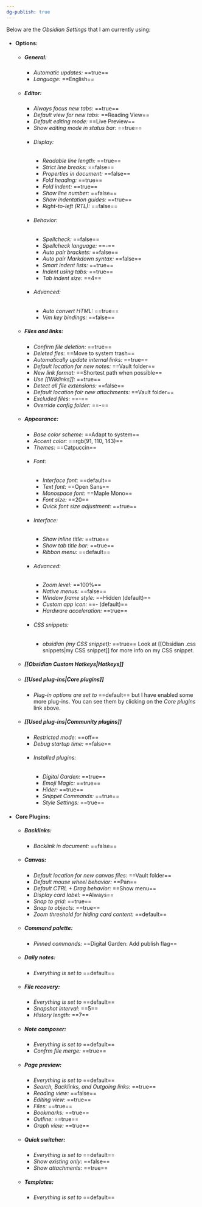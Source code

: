 ```yaml
---
dg-publish: true
---
```

Below are the *Obsidian Settings* that I am currently using:
- #### Options:
	- ##### General:
		- *Automatic updates:* ==true==
		- *Language:* ==English==
	- ##### Editor:
		- *Always focus new tabs:* ==true==
		- *Default view for new tabs:* ==Reading View==
		- *Default editing mode:* ==Live Preview==
		- *Show editing mode in status bar:* ==true==
		- ###### Display:
			- *Readable line length:* ==true==
			- *Strict line breaks:* ==false==
			- *Properties in document:* ==false==
			- *Fold heading:* ==true==
			- *Fold indent:* ==true==
			- *Show line number:* ==false==
			- *Show indentation guides:* ==true==
			- *Right-to-left (RTL):* ==false==
		- ###### Behavior:
			- *Spellcheck:* ==false==
			- *Spellcheck language:* ==-==
			- *Auto pair brackets:* ==false==
			- *Auto pair Markdown syntax:* ==false==
			- *Smart indent lists:* ==true==
			- *Indent using tabs:* ==true==
			- *Tab indent size:* ==4==
		- ###### Advanced:
			- *Auto convert HTML:* ==true==
			- *Vim key bindings:* ==false==
	- ##### Files and links:
		- *Confirm file deletion:* ==true==
		- *Deleted fles:* ==Move to system trash==
		- *Automatically update internal links:* ==true==
		- *Default location for new notes:* ==Vault folder==
		- *New link format:* ==Shortest path when possible==
		- *Use \[\[Wiklinks\]\]:* ==true==
		- *Detect all file extensions:* ==false==
		- *Default location foir new attachments:* ==Vault folder==
		- *Excluded files:* ==-==
		- *Override config folder:* ==-==
	- ##### Appearance:
		- *Base color scheme:* ==Adapt to system==
		- *Accent color:* ==rgb(91, 110, 143)==
		- *Themes:* ==Catpuccin==
		- ###### Font:
			- *Interface font:* ==default==
			- *Text font:* ==Open Sans==
			- *Monospace font:* ==Maple Mono==
			- *Font size:* ==20==
			- *Quick font size adjustment:* ==true==
		- ###### Interface:
			- *Show inline title:* ==true==
			- *Show tab title bar:* ==true==
			- *Ribbon menu:* ==default==
		- ###### Advanced: 
			- *Zoom level:* ==100%==
			- *Native menus:* ==false==
			- *Window frame style:* ==Hidden (default)==
			- *Custom app icon:* ==- (default)==
			- *Hardware acceleration:* ==true==
		- ###### CSS snippets:
			- *obsidian (my CSS snippet):* ==true==
				Look at [[Obsidian .css snippets|my CSS snippet]] for more info on my CSS snippet.
	- ##### [[Obsidian Custom Hotkeys|Hotkeys]]
	- ##### [[Used plug-ins|Core plugins]]
		- *Plug-in options are set to* ==default== but I have enabled some more plug-ins. You can see them by clicking on the *Core plugins* link above.
	- ##### [[Used plug-ins|Community plugins]]
		- *Restricted mode:* ==off==
		- *Debug startup time:* ==false==
		- ###### Installed plugins:
			- *Digital Garden:* ==true==
			- *Emoji Magic:* ==true==
			- *Hider:* ==true==
			- *Snippet Commands:* ==true==
			- *Style Settings:* ==true==
- #### Core Plugins:
	- ##### Backlinks: 
		- *Backlink in document:* ==false==
	- ##### Canvas: 
		- *Default location for new canvas files:* ==Vault folder==
		- *Default mouse wheel behavior:* ==Pan==
		- *Default CTRL + Drag behavior:* ==Show menu==
		- *Display card label:* ==Always==
		- *Snap to grid:* ==true==
		- *Snap to objects:* ==true==
		- *Zoom threshold for hiding card content:* ==default==
	- ##### Command palette:
		- *Pinned commands:* ==Digital Garden: Add publish flag==
	- ##### Daily notes:
		- *Everything is set to* ==default==
	- ##### File recovery:
		- *Everything is set to* ==default==
		- *Snapshot interval:* ==5==
		- *History length:* ==7==
	- ##### Note composer:
		- *Everything is set to* ==default==
		- *Confrm file merge:* ==true==
	- ##### Page preview: 
		- *Everything is set to* ==default==
		- *Search, Backlinks, and Outgoing links:* ==true==
		- *Reading view:* ==false==
		- *Editing view:* ==true==
		- *Files:* ==true==
		- *Bookmarks:* ==true==
		- *Outline:* ==true==
		- *Graph view:* ==true==
	- ##### Quick switcher:
		- *Everything is set to* ==default==
		- *Show existing only:* ==false==
		- *Show attachments:* ==true==
	- ##### Templates:
		- *Everything is set to* ==default==